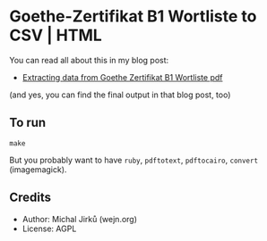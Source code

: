 # Goethe-Zertifikat B1 Wortliste to CSV | HTML

You can read all about this in my blog post:

- [Extracting data from Goethe Zertifikat B1 Wortliste pdf](https://wejn.org/2023/12/extracting-data-from-goethe-zertifikat-b1-wortliste/)

(and yes, you can find the final output in that blog post, too)

## To run

`make`

But you probably want to have `ruby`, `pdftotext`, `pdftocairo`,
`convert` (imagemagick).

## Credits

* Author: Michal Jirků (wejn.org)
* License: AGPL
